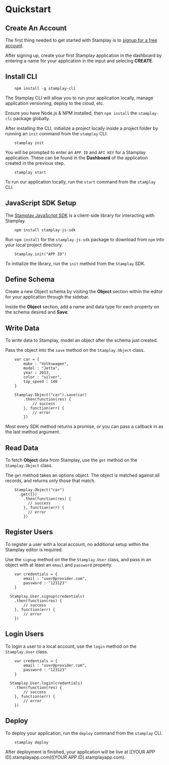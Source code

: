 # Quickstart
## Create An Account

The first thing needed to get started with Stamplay is to [signup for a free account](https://editor.stamplay.com).

After signing up, create your first Stamplay application in the dashboard by entering a name for your application in the input and selecing **CREATE**.

## Install CLI

```shell-always
	npm install -g stamplay-cli
```

The Stamplay CLI will allow you to run your application locally, manage application versioning, deploy to the cloud, etc.

Ensure you have Node.js & NPM installed, then `npm install` the `stamplay-cli` package globally.

After installing the CLI, initialize a project locally inside a project folder by running an `init` command from the `stamplay` CLI.

```shell-always
	stamplay init
```

You will be prompted to enter an `APP ID` and `API KEY` for a Stamplay application. These can be found in the **Dashboard** of the application created in the previous step.

```shell-always
	stamplay start
```

To run our application locally, run the `start` command from the `stamplay` CLI.

## JavaScript SDK Setup
The [Stamplay JavaScript SDK](https://github.com/Stamplay/stamplay-js-sdk) is a client-side library for interacting with Stamplay.

```shell-always
	npm install stamplay-js-sdk
```

Run `npm install` for the `stamplay-js-sdk` package to download from `npm` into your local project directory.

```javascript-always
	Stamplay.init("APP ID")
```

To initialize the library, run the `init` method from the `Stamplay` SDK.

## Define Schema

Create a new Object schema by visiting the **Object** section within the editor for your application through the sidebar. 

Inside the **Object** section, add a name and data type for each property on the schema desired and **Save**.

## Write Data

To write data to Stamplay, model an object after the schema just created.

Pass the object into the `save` method on the `Stamplay.Object` class.

```javascript-always
	var car = {
		make : "Volkswagen",
		model : "Jetta",
		year : 2013,
		color : "silver",
		top_speed : 140
	}

	Stamplay.Object("car").save(car)
		.then(function(res) {
			// success
		}, function(err) {
			// error
		})
```

Most every SDK method returns a promise, or you can pass a callback in as the last method argument.

## Read Data

To fetch **Object** data from  Stamplay, use the `get` method on the `Stamplay.Object` class.

The `get` method takes an options object. The object is matched against all records, and returns only those that match.

```javascript-always
    Stamplay.Object("car")
      .get({})
        .then(function(res) {
          // success
        }, function(err) {
          // error
        })
```

## Register Users

To register a user with a local account, no additional setup within the Stamplay editor is required.

Use the `signup` method on the the `Stamplay.User` class, and pass in an object with at least an `email` and `password` property.

```javascript-always
	var credentials = {
	    email : "user@provider.com",
	    password : "123123"
	}

  Stamplay.User.signup(credentials)
	.then(function(res) {
		// success
	}, function(err) {
		// error
	})
```

## Login Users

To login a user to a local account, use the `login` method on the `Stamplay.User` class.

```javascript-always
	var credentials = {
	    email : "user@provider.com",
	    password : "123123"
	}

  Stamplay.User.login(credentials)
	.then(function(res) {
		// success
	}, function(err) {
		// error
	})
```
## Deploy

To deploy your application, run the `deploy` command from the `stamplay` CLI.

```shell-always
	stamplay deploy
```

After deployment is finished, your application will be live at [[YOUR APP ID].stamplayapp.com]([YOUR APP ID].stamplayapp.com).
